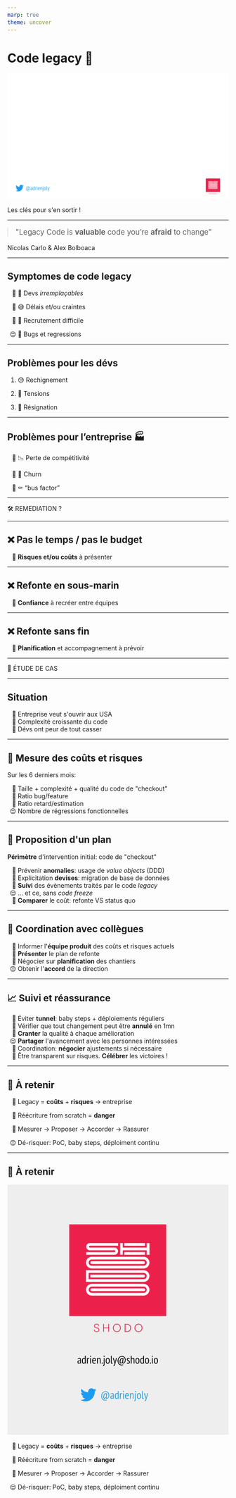 ```yaml
---
marp: true
theme: uncover
---
```


<!-- proposal: https://gospeak.io/u/talks/code-legacy-les-cles-pour-s-en-sortir -->

# **Code legacy 🧟**

![bg](assets/background.png)

Les clés pour s'en sortir !

<style>
blockquote {
  font-size: 120%;
  margin: 0.8em 0;
}
</style>

<!--
PLAN:
- Le code legacy: def, symptomes, problèmes (2mn)
- Pistes et écueils typiques ⇒ clés (3mn)
- Étude de cas (4mn)
- Take-aways / à retenir (1mn)
-->

---

> "Legacy Code is **valuable** code you’re **afraid** to change"

Nicolas Carlo & Alex Bolboaca

<!-- notion de peur mais aussi de valeur pour l'entreprise -->

---

## **Symptomes** de code legacy

* 👼 Devs *irremplaçables*

* 😅 Délais et/ou craintes

* 🫣 Recrutement difficile

* 🥵 Bugs et regressions

---

## Problèmes pour les **dévs**

1. 😓 Rechignement

2. 😤 Tensions

3. 🙈 Résignation

---

## Problèmes pour l’**entreprise** 🏭

- 📉 Perte de compétitivité

- 👋 Churn

- ⚰️ “bus factor” 

---

🛠️ REMEDIATION ?

---

## ❌ Pas le temps / pas le budget

<style scoped>
ul li {
  list-style-type: "➡️ ";
}
</style>

* **Risques et/ou coûts** à présenter

---

## ❌ Refonte en sous-marin

<style scoped>
ul li {
  list-style-type: "➡️ ";
}
</style>

* **Confiance** à recréer entre équipes

<!--
Raisons de ne pas le faire:
- perte de confiance: PM et/ou direction
- deux codebases à maintenir 🥵
- risque de refonte avortée
    - ex: codebase laissée dans un état encore pire
-->

---

## ❌ Refonte sans fin

<style scoped>
ul li {
  list-style-type: "➡️ ";
}
</style>

* **Planification** et accompagnement à prévoir

---

📌 ÉTUDE DE CAS

---

## **Situation**

<style scoped>
@counter-style problem-bullets {
  system: cyclic;
  symbols: "✈️""🏭""🥵";
  suffix: " ";
}
ul li {
  list-style-type: problem-bullets;
}
</style>

* Entreprise veut s'ouvrir aux USA
* Complexité croissante du code
* Dévs ont peur de tout casser

---

## 🔬 **Mesure** des coûts et risques

Sur les 6 derniers mois:

* Taille + complexité + qualité du code de "checkout"
* Ratio bug/feature
* Ratio retard/estimation
* Nombre de régressions fonctionnelles

---

## 🧭 **Proposition** d'un plan

**Périmètre** d'intervention initial: code de "checkout"

* Prévenir **anomalies**: usage de *value objects* (DDD)
* Explicitation **devises**: migration de base de données
* **Suivi** des évènements traités par le code *legacy*
* ... et ce, sans *code freeze*
* **Comparer** le coût: refonte VS status quo

<!-- retirés par soucis de concision:
3) **Livraisons**: délégation à une API SaaS externe
4) **Cohérence** données: retrait d'un cache interne
-->

---

## 🤝 **Coordination** avec collègues

* Informer l'**équipe produit** des coûts et risques actuels
* **Présenter** le plan de refonte
* Négocier sur **planification** des chantiers
* Obtenir l'**accord** de la direction

---

## 📈 **Suivi** et réassurance

* Éviter **tunnel**: baby steps + déploiements réguliers
* Vérifier que tout changement peut être **annulé** en 1mn
* **Cranter** la qualité à chaque amélioration
* **Partager** l'avancement avec les personnes intéressées
* Coordination: **négocier** ajustements si nécessaire
* Être transparent sur risques. **Célébrer** les victoires !

---

## 🍱 **À retenir**

<style scoped>
@counter-style emoji-bullets {
  system: cyclic;
  symbols: "💸""🛑""🤝""😌";
  suffix: " ";
}
ul li {
  list-style-type: emoji-bullets;
}
</style>

* Legacy = **coûts** + **risques** → entreprise

* Réécriture from scratch = **danger**

* Mesurer → Proposer → Accorder → Rassurer

* Dé-risquer: PoC, baby steps, déploiment continu

---

## 🍱 **À retenir**

<style scoped>
@counter-style emoji-bullets {
  system: cyclic;
  symbols: "💸""🛑""🤝""😌";
  suffix: " ";
}
ul li {
  list-style-type: emoji-bullets;
}
</style>

![bg right](assets/final-slide.png)

- Legacy = **coûts** + **risques** → entreprise

- Réécriture from scratch = **danger**

- Mesurer → Proposer → Accorder → Rassurer

- Dé-risquer: PoC, baby steps, déploiment continu

<!--
Take-aways: (1mn)
- Devs ET entreprise ont **intérêt à maitriser** la complexité accidentelle de leur code
- **Prioriser les problèmes** en fonction des coûts & risques induits ET de la direction stratégique de l’entreprise
- **Convaincre** sur la base d’un **plan** avec objectifs mesurables
- Avancer **progressivement**, en rassurant les personnes impactées
-->
